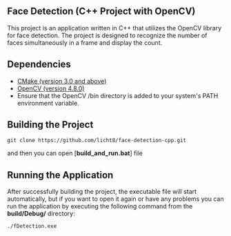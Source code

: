 ## Face Detection (C++ Project with OpenCV)
This project is an application written in C++ that utilizes the OpenCV library for face detection. 
The project is designed to recognize the number of faces simultaneously in a frame and display the count.

## Dependencies
* [CMake (version 3.0 and above)](https://cmake.org/download/)
* [OpenCV (version 4.8.0)](https://opencv.org/releases/)
* Ensure that the OpenCV /bin directory is added to your system's PATH environment variable.

## Building the Project
```
git clone https://github.com/licht8/face-detection-cpp.git
```
and then you can open [**build_and_run.bat**] file

## Running the Application
After successfully building the project, the executable file will start automatically, but if you want to open it again or have any problems you can run the application by executing the following command from the **build/Debug/** directory:
```
./fDetection.exe
```

